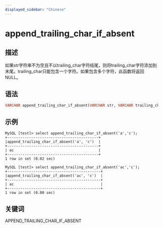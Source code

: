 ```yaml
---
displayed_sidebar: "Chinese"
---
```


# append_trailing_char_if_absent

## 描述

如果str字符串不为空且不以trailing_char字符结尾，则将trailing_char字符添加到末尾。trailing_char只能包含一个字符。如果包含多个字符，此函数将返回NULL。

## 语法

```Haskell
VARCHAR append_trailing_char_if_absent(VARCHAR str, VARCHAR trailing_char)
```

## 示例

```Plain Text
MySQL [test]> select append_trailing_char_if_absent('a','c');
+------------------------------------------+
|append_trailing_char_if_absent('a', 'c')  |
+------------------------------------------+
| ac                                       |
+------------------------------------------+
1 row in set (0.02 sec)

MySQL [test]> select append_trailing_char_if_absent('ac','c');
+-------------------------------------------+
|append_trailing_char_if_absent('ac', 'c')  |
+-------------------------------------------+
| ac                                        |
+-------------------------------------------+
1 row in set (0.00 sec)
```

## 关键词

APPEND_TRAILING_CHAR_IF_ABSENT